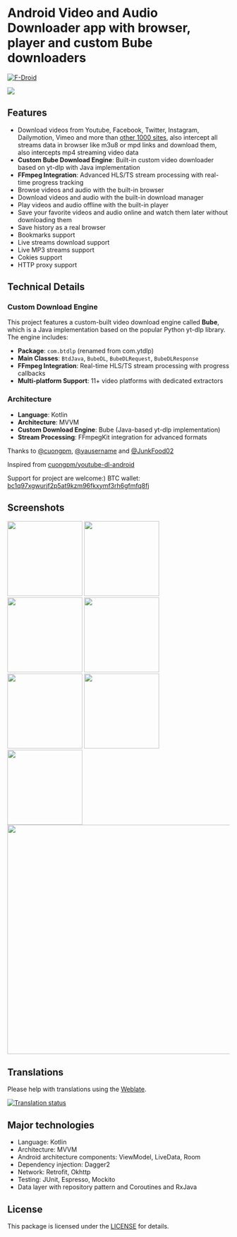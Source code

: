 # Android Video and Audio Downloader app with browser, player and custom Bube downloaders

[![F-Droid](https://img.shields.io/f-droid/v/com.myAllVideoBrowser?color=b4eb12&label=F-Droid&logo=fdroid&logoColor=1f78d2)](https://f-droid.org/packages/com.myAllVideoBrowser)

<a href="https://f-droid.org/packages/com.myAllVideoBrowser"><img src="https://f-droid.org/badge/get-it-on.png"></a>

## Features

- Download videos from Youtube, Facebook, Twitter, Instagram, Dailymotion, Vimeo and more
  than [other 1000 sites](http://rg3.github.io/youtube-dl/supportedsites.html), also intercept all
  streams data in browser like m3u8 or mpd links and download them, also intercepts mp4 streaming
  video data
- **Custom Bube Download Engine**: Built-in custom video downloader based on yt-dlp with Java implementation
- **FFmpeg Integration**: Advanced HLS/TS stream processing with real-time progress tracking
- Browse videos and audio with the built-in browser
- Download videos and audio with the built-in download manager
- Play videos and audio offline with the built-in player
- Save your favorite videos and audio online and watch them later without downloading them
- Save history as a real browser
- Bookmarks support
- Live streams download support
- Live MP3 streams support
- Cokies support
- HTTP proxy support

## Technical Details

### Custom Download Engine
This project features a custom-built video download engine called **Bube**, which is a Java implementation based on the popular Python yt-dlp library. The engine includes:

- **Package**: `com.btdlp` (renamed from com.ytdlp)
- **Main Classes**: `BtdJava`, `BubeDL`, `BubeDLRequest`, `BubeDLResponse`
- **FFmpeg Integration**: Real-time HLS/TS stream processing with progress callbacks
- **Multi-platform Support**: 11+ video platforms with dedicated extractors

### Architecture
- **Language**: Kotlin
- **Architecture**: MVVM
- **Custom Download Engine**: Bube (Java-based yt-dlp implementation)
- **Stream Processing**: FFmpegKit integration for advanced formats

Thanks
to [@cuongpm](https://github.com/cuongpm), [@yausername](https://github.com/yausername) and [@JunkFood02](https://github.com/JunkFood02)

Inspired from [cuongpm/youtube-dl-android](https://github.com/cuongpm/youtube-dl-android)

Support for project are welcome:) BTC wallet: [bc1q97xgwurjf2p5at9kzm96fkxymf3rh6gfmfq8fj](bitcoin:BC1Q97XGWURJF2P5AT9KZM96FKXYMF3RH6GFMFQ8FJ)

## Screenshots

<img src="screenshots/screenshot_1.png" width="170"> <img src="screenshots/screenshot_2.png" width="170"> <img src="screenshots/screenshot_3.png" width="170"> <img src="screenshots/screenshot_4.png" width="170">
<img src="screenshots/screenshot_5.png" width="170"> <img src="screenshots/screenshot_6.png" width="170"> <img src="screenshots/screenshot_7.png" width="170"> <img src="screenshots/screenshot_8.png" width="520">

## Translations

Please help with translations using the [Weblate](https://toolate.othing.xyz/projects/super-video-downloader/).

<a href="https://toolate.othing.xyz/projects/super-video-downloader/">
<img alt="Translation status" src="https://toolate.othing.xyz/widget/super-video-downloader/multi-auto.svg"/>
</a>

## Major technologies

- Language: Kotlin
- Architecture: MVVM
- Android architecture components: ViewModel, LiveData, Room
- Dependency injection: Dagger2
- Network: Retrofit, Okhttp
- Testing: JUnit, Espresso, Mockito
- Data layer with repository pattern and Coroutines and RxJava

## License

This package is licensed under the [LICENSE](./LICENSE) for details.
